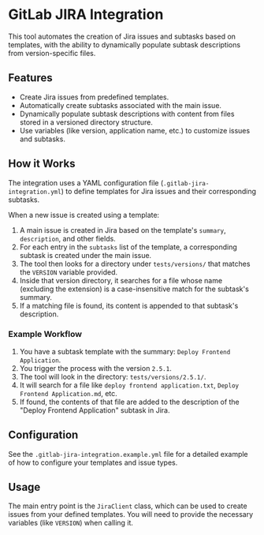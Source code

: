 # GitLab JIRA Integration

This tool automates the creation of Jira issues and subtasks based on templates, with the ability to dynamically populate subtask descriptions from version-specific files.

## Features

- Create Jira issues from predefined templates.
- Automatically create subtasks associated with the main issue.
- Dynamically populate subtask descriptions with content from files stored in a versioned directory structure.
- Use variables (like version, application name, etc.) to customize issues and subtasks.

## How it Works

The integration uses a YAML configuration file (`.gitlab-jira-integration.yml`) to define templates for Jira issues and their corresponding subtasks.

When a new issue is created using a template:

1.  A main issue is created in Jira based on the template's `summary`, `description`, and other fields.
2.  For each entry in the `subtasks` list of the template, a corresponding subtask is created under the main issue.
3.  The tool then looks for a directory under `tests/versions/` that matches the `VERSION` variable provided.
4.  Inside that version directory, it searches for a file whose name (excluding the extension) is a case-insensitive match for the subtask's summary.
5.  If a matching file is found, its content is appended to that subtask's description.

### Example Workflow

1.  You have a subtask template with the summary: `Deploy Frontend Application`.
2.  You trigger the process with the version `2.5.1`.
3.  The tool will look in the directory: `tests/versions/2.5.1/`.
4.  It will search for a file like `deploy frontend application.txt`, `Deploy Frontend Application.md`, etc.
5.  If found, the contents of that file are added to the description of the "Deploy Frontend Application" subtask in Jira.

## Configuration

See the `.gitlab-jira-integration.example.yml` file for a detailed example of how to configure your templates and issue types.

## Usage

The main entry point is the `JiraClient` class, which can be used to create issues from your defined templates. You will need to provide the necessary variables (like `VERSION`) when calling it.